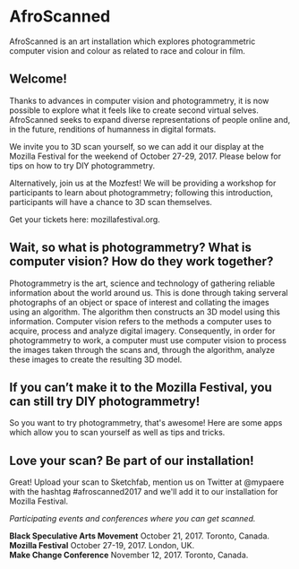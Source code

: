 # AfroScanned
AfroScanned is an art installation which explores photogrammetric computer vision and colour as related to race and colour in film.

## Welcome! 
Thanks to advances in computer vision and photogrammetry, it is now possible to explore what it feels like to create second virtual selves. AfroScanned seeks to expand diverse representations of people online and, in the future, renditions of humanness in digital formats. 

We invite you to 3D scan yourself, so we can add it our display at the Mozilla Festival for the weekend of October 27-29, 2017. Please below for tips on how to try DIY photogrammetry. 

Alternatively, join us at the Mozfest! We will be providing a workshop for participants to learn about photogrammetry; following this introduction, participants will have a chance to 3D scan themselves. 

Get your tickets here: mozillafestival.org. 

## Wait, so what is photogrammetry? What is computer vision? How do they work together? 

Photogrammetry is the art, science and technology of gathering reliable information about the world around us. This is done through taking serveral photographs of an object or space of interest and collating the images using an algorithm. The algorithm then constructs an 3D model using this information. Computer vision refers to the methods a computer uses to acquire, process and analyze digital imagery. Consequently, in order for photogrammetry to work, a computer must use computer vision to process the images taken through the scans and, through the algorithm, analyze these images to create the resulting 3D model. 

## If you can’t make it to the Mozilla Festival, you can still try DIY photogrammetry!

So you want to try photogrammetry, that's awesome! Here are some apps which allow you to scan yourself as well as tips and tricks. 





## Love your scan? Be part of our installation! 

Great! Upload your scan to Sketchfab, mention us on Twitter at @mypaere with the hashtag #afroscanned2017 and we'll add it to our installation for Mozilla Festival. 

<em>Participating events and conferences where you can get scanned.</em>

<strong>Black Speculative Arts Movement</strong> October 21, 2017. Toronto, Canada.</br>
<strong>Mozilla Festival</strong> October 27-19, 2017. London, UK. </br>
<strong>Make Change Conference</strong> November 12, 2017. Toronto, Canada. </br>

